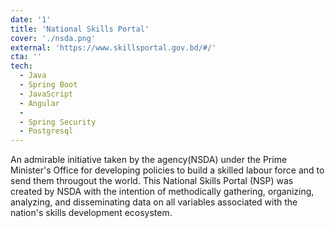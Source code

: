 ```yaml
---
date: '1'
title: 'National Skills Portal'
cover: './nsda.png'
external: 'https://www.skillsportal.gov.bd/#/'
cta: ''
tech:
  - Java
  - Spring Boot
  - JavaScript
  - Angular 
  -
  - Spring Security
  - Postgresql 
---
```


An admirable initiative taken by the agency(NSDA) under <span style="color: var(--green);">the Prime Minister's Office </span>for developing policies to build a skilled labour force and to send them througout the world. This <span style="color: var(--green);">National Skills Portal (NSP)</span> was created by NSDA with the intention of methodically gathering, organizing, analyzing, and disseminating data on all variables associated with the nation's skills development ecosystem.
